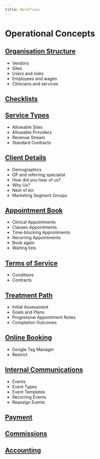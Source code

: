 ```yaml
---
title: Workflows
---
```


# Operational Concepts

## [Organisation Structure](./organisation-structure/)

- Vendors
- Sites
- Users and roles
- Employees and wages
- Clinicians and services

## [Checklists](./checklists/)

## [Service Types](./service-types/)

- Allowable Sites
- Allowable Providers
- Revenue Stream
- Standard Contracts

## [Client Details](./client-details/)

- Demographics
- GP and referring specialist
- How did you hear of us?
- Why Us?
- Next of kin
- Marketing Segment Groups

## [Appointment Book](./appointment-book/)

- Clinical Appointments
- Classes Appointments
- Time-blocking Appointments
- Recurring Appointments
- Book again
- Waiting lists

## [Terms of Service](./terms-of-service/)

- Conditions
- Contracts

## [Treatment Path](./treatment-path/)

- Initial Assessment
- Goals and Plans
- Progressive Appointment Notes
- Completion Outcomes

## [Online Booking](./online-booking/)

- Google Tag Manager
- Restrict

## [Internal Communications](./communications/)

- Events
- Event Types
- Event Templates
- Recurring Events
- Reassign Events

## [Payment](./payment/)

## [Commissions](./commissions/)

## [Accounting](./accounting/)
